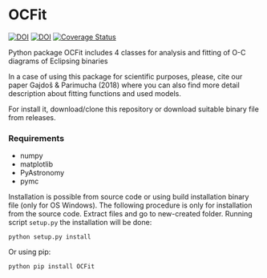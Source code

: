 # OCFit
[![DOI](https://zenodo.org/badge/56975408.svg)](https://zenodo.org/badge/latestdoi/56975408)
[![DOI](https://img.shields.io/badge/ascl-1901.002-blue.svg?colorB=262255)](http://ascl.net/1901.002)
[![Coverage Status](https://coveralls.io/repos/github/pavolgaj/OCFit/badge.svg?branch=master)](https://coveralls.io/github/pavolgaj/OCFit?branch=master)

Python package OCFit includes 4 classes for analysis and fitting of O-C diagrams of Eclipsing binaries

In a case of using this package for scientific purposes, please, cite our paper Gajdoš &
Parimucha (2018) where you can also find more detail description about fitting functions
and used models.

For install it, download/clone this repository or download suitable binary file from releases.

### Requirements
* numpy
* matplotlib
* PyAstronomy
* pymc

Installation is possible from source code or using build installation binary file (only for OS
Windows). The following procedure is only for installation from the source code. Extract
files and go to new-created folder. Running script ``setup.py`` the installation will be done:

``python setup.py install``

Or using pip:

``python pip install OCFit``
